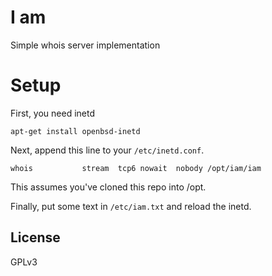 I am
====

Simple whois server implementation

Setup
=====

First, you need inetd

```
apt-get install openbsd-inetd
```

Next, append this line to your `/etc/inetd.conf`.

```
whois           stream  tcp6 nowait  nobody /opt/iam/iam
```

This assumes you've cloned this repo into /opt.

Finally, put some text in `/etc/iam.txt` and reload the inetd.

License
-------

GPLv3
